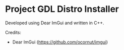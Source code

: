 # Project GDL Distro Installer

Developed using Dear ImGui and written in C++.


Credits: 
- Dear ImGui (https://github.com/ocornut/imgui)